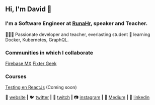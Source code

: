 ## Hi, I'm David 👋

### I'm a Software Engineer at [RunaHr][Runa], speaker and Teacher.

👨🏽‍💻 Passionate developer and teacher, everlasting student 
🧠 learning Docker, Kubernetes, GraphQL.

### Communities in which I collaborate

[Firebase MX][firebasemx]
[Fixter Geek][fixter]

### Courses

[Testing en ReactJs][fixter] (Coming soon)

🏡 [website][website] **|** 
🐦 [twitter][twitter] **|** 
🎥 [twitch][twitch] **|** 
📷 [instagram][instagram] **|** 
📰 [Medium][instagram] **|** 
👔 [linkedin][linkedin]


[website]: https://davidzavala.me
[twitter]: https://twitter.com/deividcolt
[twitch]: https://www.twitch.tv/endless_giaco
[instagram]: https://www.instagram.com/deivid_moss
[linkedin]: https://www.linkedin.com/in/david-zavala-bartolome
[firebasemx]: https://www.facebook.com/firebasemexico
[fixter]: https://fixter.camp
[Runa]: https://runahr.com/

